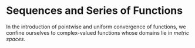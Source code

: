 # Sequences and Series of Functions


In the introduction of pointwise and uniform convergence of functions, we confine ourselves to complex-valued functions whose domains lie in *metric spaces*.


```{tableofcontents}
```

